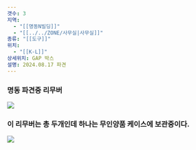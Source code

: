 ```yaml
---
갯수: 3
지역:
  - "[[명동N빌딩]]"
  - "[[../../ZONE/사무실|사무실]]"
종류: "[[도구]]"
위치:
  - "[[K-L]]"
상세위치: GAP 박스
설명: 2024.08.17 파견
---
```


### 명동 파견중 리무버
![](http://192.168.50.22/images/240817_IMG_0108.jpg)

### 이 리무버는 총 두개인데 하나는 무인양품 케이스에 보관중이다.
![](http://192.168.50.22/images/240821_IMG_0018.jpg)

